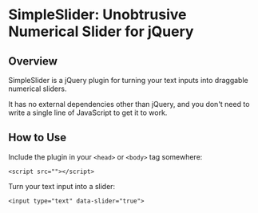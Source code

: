 SimpleSlider: Unobtrusive Numerical Slider for jQuery
========================================================

Overview
--------

SimpleSlider is a jQuery plugin for turning your text inputs into draggable 
numerical sliders.

It has no external dependencies other than jQuery, and you don't need to write
a single line of JavaScript to get it to work.


How to Use
-----------

Include the plugin in your `<head>` or `<body>` tag somewhere:

    <script src=""></script>
    
Turn your text input into a slider:

    <input type="text" data-slider="true">